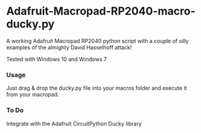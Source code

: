# Adafruit-Macropad-RP2040-macro-ducky.py

A working Adafruit Macropad RP2040 python script with a couple of silly examples of the almighty David Hasselhoff attack!

Tested with Windows 10 and Windows 7

### Usage
Just drag & drop the ducky.py file into your macros folder and execute it from your macropad.

### To Do
Integrate with the Adafruit CircuitPython Ducky library
